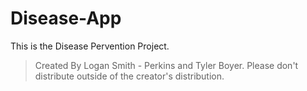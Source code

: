 # Disease-App
This is the Disease Pervention Project.
> Created By Logan Smith - Perkins and Tyler Boyer. Please don't distribute outside of the creator's distribution.
> 